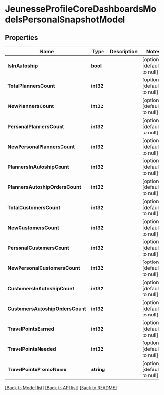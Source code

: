 # JeunesseProfileCoreDashboardsModelsPersonalSnapshotModel

## Properties
Name | Type | Description | Notes
------------ | ------------- | ------------- | -------------
**IsInAutoship** | **bool** |  | [optional] [default to null]
**TotalPlannersCount** | **int32** |  | [optional] [default to null]
**NewPlannersCount** | **int32** |  | [optional] [default to null]
**PersonalPlannersCount** | **int32** |  | [optional] [default to null]
**NewPersonalPlannersCount** | **int32** |  | [optional] [default to null]
**PlannersInAutoshipCount** | **int32** |  | [optional] [default to null]
**PlannersAutoshipOrdersCount** | **int32** |  | [optional] [default to null]
**TotalCustomersCount** | **int32** |  | [optional] [default to null]
**NewCustomersCount** | **int32** |  | [optional] [default to null]
**PersonalCustomersCount** | **int32** |  | [optional] [default to null]
**NewPersonalCustomersCount** | **int32** |  | [optional] [default to null]
**CustomersInAutoshipCount** | **int32** |  | [optional] [default to null]
**CustomersAutoshipOrdersCount** | **int32** |  | [optional] [default to null]
**TravelPointsEarned** | **int32** |  | [optional] [default to null]
**TravelPointsNeeded** | **int32** |  | [optional] [default to null]
**TravelPointsPromoName** | **string** |  | [optional] [default to null]

[[Back to Model list]](../README.md#documentation-for-models) [[Back to API list]](../README.md#documentation-for-api-endpoints) [[Back to README]](../README.md)


